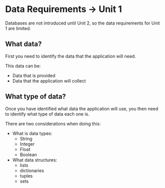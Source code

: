 # Data Requirements &rarr; Unit 1

Databases are not introduced until Unit 2, so the data requirements for Unit 1 are limited.

## What data?

First you need to identify the data that the application will need. 

This data can be:

- Data that is provided
- Data that the application will collect

## What type of data?

Once you have identified what data the application will use, you then need to identify what type of data each one is.

There are two considerations when doing this:

- What is data types:
  - String
  - Integer
  - Float
  - Boolean
- What data structures:
  - lists
  - dictionaries
  - tuples
  - sets

